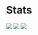 # Stats

![](http://github-profile-summary-cards.vercel.app/api/cards/profile-details?username=himetsai&theme=solarized)
![](http://github-profile-summary-cards.vercel.app/api/cards/most-commit-language?username=himetsai&theme=solarized)
![](http://github-profile-summary-cards.vercel.app/api/cards/stats?username=himetsai&theme=solarized)
